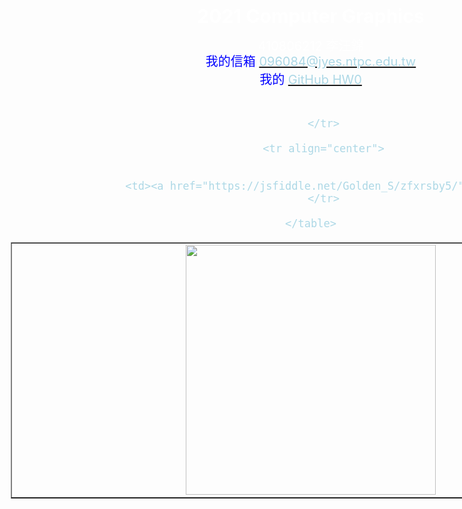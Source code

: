 <!DOCTYPE html>
<html>
<head>
<style>
#info {
	position: absolute;
	top: 20px;
	width: 100%;
	padding: 10px;
	text-align: center;
	font-size:30px;
	font-weight:bold;
	color: #ffffff;
}
#myself {
	position: absolute;
	top: 70px;
	width: 100%;
	padding: 10px;
	text-align: center;
	font-size:20px;
	color: #ffffff;
}
#website {
	position: absolute;
	top: 95px;
	width: 100%;
	padding: 10px;
	text-align: center;
	font-size:20px;
	color: #0000ff;
}
#hw {
	position: absolute;
	top: 180px;
	width: 100%;
	padding: 10px;
	text-align: center;
	font-size:20px;
}
body {
	overflow: hidden
}
</style>
</head>

<body>

<div id="info">2021 Computer Graphics<br></div>
<div id="myself">410806212 李汪錦<br></div>
<div id="website">
	我的信箱 <a href="mailto:096084@jyes.ntpc.edu.tw">
	<font color="lightblue">096084@jyes.ntpc.edu.tw</a><br>
	<font color="blue">我的 <a href="https://kingta1487.github.io/CGhws/hw0fin.html">
	<font color="lightblue">GitHub HW0</a>
</div>

<div id="hw">
	<table border="1" style="margin-left: auto; margin-right: auto;">	  
		<tr align="center">
			<td width="33%"><img src="hw(0).gif" width="400px" height="400px"/></td>
			
		</tr>

		<tr align="center">
			
			
			<td><a href="https://jsfiddle.net/Golden_S/zfxrsby5/">HW0</a></td>
		</tr>

	</table>
</div>


<script src="https://threejs.org/build/three.min.js"></script>
<script src="https://threejs.org/examples/js/controls/OrbitControls.js"></script>

<script>

var renderer, scene, camera;
var cube;

init();
animate();

function init () {
	
	renderer = new THREE.WebGLRenderer();
	document.body.appendChild (renderer.domElement);
	var width = window.innerWidth;
	var height = window.innerHeight;
	renderer.setSize (width, height);
	
	renderer.setClearColor (0x888888);
	
	scene = new THREE.Scene();
	var grid = new THREE.GridHelper(40,40, 0xaaaa00, 0x333333);
	//scene.add (grid);
	var axes = new THREE.AxesHelper (5);
	//scene.add (axes);
	
	camera = new THREE.PerspectiveCamera (35, width/height, 1, 100);
	camera.position.y = 16;
	camera.position.z = 40;
	camera.lookAt (new THREE.Vector3(0,0,0));
	
	let controls = new THREE.OrbitControls(camera, renderer.domElement);
	
	window.addEventListener('resize', onWindowResize, false);
	///////////////////////////////////////////////////////////////
	var cubeGeometry = new THREE.CylinderGeometry (1.5, 10, 5, 4);
	var cubeMaterial = new THREE.MeshNormalMaterial();
	cube = new THREE.Mesh (cubeGeometry, cubeMaterial);
	cube.position.set(0, 2.5, 0);
	//scene.add (cube);
		
}

function onWindowResize() {
  
  var width = window.innerWidth;
  var height = window.innerHeight;
  camera.aspect = width / height;
  camera.updateProjectionMatrix();
  renderer.setSize(width, height);
	
}

function animate() {
	
	requestAnimationFrame(animate);
	render();
	
}

function render() {
	
	renderer.render(scene, camera);
	
}

</script>
</body>

</html>